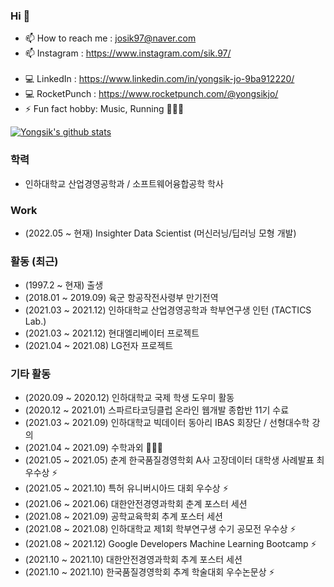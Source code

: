### Hi 👋

- 📫 How to reach me : josik97@naver.com 
- 📫 Instagram : https://www.instagram.com/sik.97/ <br><br>
- 💻 LinkedIn : https://www.linkedin.com/in/yongsik-jo-9ba912220/
- 💻 RocketPunch : https://www.rocketpunch.com/@yongsikjo/
- ⚡ Fun fact hobby: Music, Running 🏃🏻🔥

[![Yongsik's github stats](https://github-readme-stats.vercel.app/api?username=JOYONGSIK)](https://github.com/anuraghazra/github-readme-stats)
### 학력

- 인하대학교 산업경영공학과 / 소프트웨어융합공학 학사


### Work 
- (2022.05 ~ 현재) Insighter Data Scientist (머신러닝/딥러닝 모형 개발)

### 활동 (최근)

- (1997.2 ~ 현재) 출생
- (2018.01 ~ 2019.09) 육군 항공작전사령부 만기전역
- (2021.03 ~ 2021.12) 인하대학교 산업경영공학과 학부연구생 인턴 (TACTICS Lab.) 
- (2021.03 ~ 2021.12) 현대엘리베이터 프로젝트 
- (2021.04 ~ 2021.08) LG전자 프로젝트 


### 기타 활동

- (2020.09 ~ 2020.12) 인하대학교 국제 학생 도우미 활동
- (2020.12 ~ 2021.01) 스파르타코딩클럽 온라인 웹개발 종합반 11기 수료
- (2021.03 ~ 2021.09) 인하대학교 빅데이터 동아리 IBAS 회장단 / 선형대수학 강의
- (2021.04 ~ 2021.09) 수학과외 🧑🏻‍💻
- (2021.05 ~ 2021.05) 춘계 한국품질경영학회 A사 고장데이터 대학생 사례발표 최우수상 ⚡
- (2021.05 ~ 2021.10) 특허 유니버시아드 대회 우수상 ⚡
- (2021.06 ~ 2021.06) 대한안전경영과학회 춘계 포스터 세션 
- (2021.08 ~ 2021.09) 공학교육학회 추계 포스터 세션 
- (2021.08 ~ 2021.08) 인하대학교 제1회 학부연구생 수기 공모전 우수상 ⚡
- (2021.08 ~ 2021.12) Google Developers Machine Learning Bootcamp ⚡
- (2021.10 ~ 2021.10) 대한안전경영과학회 추계 포스터 세션 
- (2021.10 ~ 2021.10) 한국품질경영학회 추계 학술대회 우수논문상 ⚡
